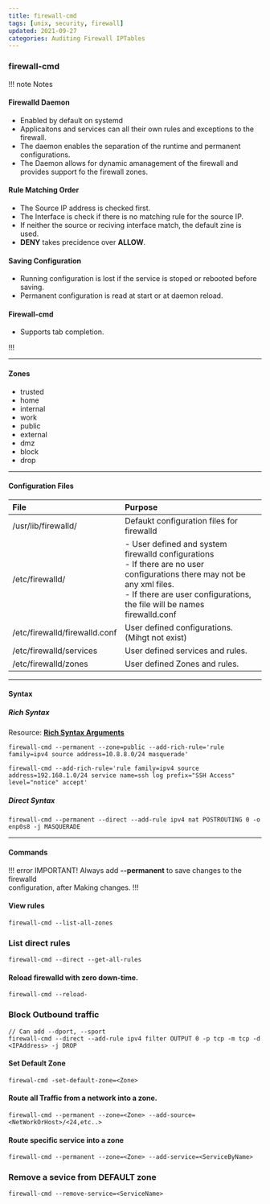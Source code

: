 ```yaml
---
title: firewall-cmd
tags: [unix, security, firewall]
updated: 2021-09-27
categories: Auditing Firewall IPTables
---
```



### firewall-cmd

!!! note Notes

#### Firewalld Daemon

-   Enabled by default on systemd
-   Applicaitons and services can all their own rules and exceptions to the firewall.
-   The daemon enables the separation of the runtime and permanent configurations.
-   The Daemon allows for dynamic amanagement of the firewall and provides support fo the firewall zones.

#### Rule Matching Order

-   The Source IP address is checked first.
-   The Interface is check if there is no matching rule for the source IP.
-   If neither the source or reciving interface match, the default zine is used.
-   **DENY** takes precidence over **ALLOW**. 

#### Saving Configuration

-   Running configuration is lost if the service is stoped or rebooted before saving.
-   Permanent configuration is read at start or at daemon reload.

#### Firewall-cmd

-   Supports tab completion.

!!!

---

#### Zones



-   trusted
-   home
-   internal
-   work
-   public
-   external
-   dmz
-   block
-   drop


---

#### Configuration Files



| File                          | Purpose                                                                                                                                                                                                  |
| :---------------------------- | :------------------------------------------------------------------------------------------------------------------------------------------------------------------------------------------------------- |
| /usr/lib/firewalld/           | Defaukt configuration files for firewalld                                                                                                                                                                |
| /etc/firewalld/               | - User defined and system firewalld configurations<br>- If there are no user configurations there may not be any xml files.<br>- If there are user configurations, the file will be names firewalld.conf |
| /etc/firewalld/firewalld.conf | User defined configurations. (Mihgt not exist)                                                                                                                                                           |
| /etc/firewalld/services       | User defined services and rules.                                                                                                                                                                         |
| /etc/firewalld/zones          | User defined Zones and rules.                                                                                                                                                                            |



---

#### Syntax


##### Rich Syntax

Resource: **[Rich Syntax Arguments](<(https://fedoraproject.org/wiki/Features/FirewalldRichLanguage#Handle_rich_rules_with_the_command_line_client)>)**

```shell
firewall-cmd --permanent --zone=public --add-rich-rule='rule family=ipv4 source address=10.8.8.0/24 masquerade'
```


```shell
firewall-cmd --add-rich-rule='rule family=ipv4 source address=192.168.1.0/24 service name=ssh log prefix="SSH Access" level="notice" accept'
```

##### Direct Syntax

```shell
firewall-cmd --permanent --direct --add-rule ipv4 nat POSTROUTING 0 -o enp0s8 -j MASQUERADE
```



---

#### Commands



!!! error IMPORTANT!
Always add **--permanent** to save changes to the firewalld <br>configuration, after Making changes.
!!!

#### View rules

```Shell
firewall-cmd --list-all-zones
```

### List direct rules
```Shell
firewall-cmd --direct --get-all-rules
```

#### Reload firewalld with zero down-time.

```Shell
firewall-cmd --reload-
```

### Block Outbound traffic
```Shell
// Can add --dport, --sport
firewall-cmd --direct --add-rule ipv4 filter OUTPUT 0 -p tcp -m tcp -d <IPAddress> -j DROP
```

#### Set Default Zone

```Shell
firewal-cmd -set-default-zone=<Zone>
```

#### Route all Traffic from a network into a zone.

```Shell
firewall-cmd --permanent --zone=<Zone> --add-source=<NetWorkOrHost>/<24,etc..>
```

#### Route specific service into a zone

```shell
firewall-cmd --permanent --zone=<Zone> --add-service=<ServiceByName>
```
 
### Remove a sevice from DEFAULT zone
```Shell
firewall-cmd --remove-service=<ServiceName>
```

